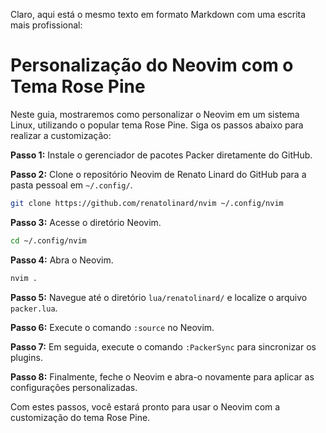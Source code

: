 Claro, aqui está o mesmo texto em formato Markdown com uma escrita mais profissional:

# Personalização do Neovim com o Tema Rose Pine

Neste guia, mostraremos como personalizar o Neovim em um sistema Linux, utilizando o popular tema Rose Pine. Siga os passos abaixo para realizar a customização:

**Passo 1:** Instale o gerenciador de pacotes Packer diretamente do GitHub.

**Passo 2:** Clone o repositório Neovim de Renato Linard do GitHub para a pasta pessoal em `~/.config/`.

```bash
git clone https://github.com/renatolinard/nvim ~/.config/nvim
```

**Passo 3:** Acesse o diretório Neovim.

```bash
cd ~/.config/nvim
```

**Passo 4:** Abra o Neovim.

```bash
nvim .
```

**Passo 5:** Navegue até o diretório `lua/renatolinard/` e localize o arquivo `packer.lua`.

**Passo 6:** Execute o comando `:source` no Neovim.

**Passo 7:** Em seguida, execute o comando `:PackerSync` para sincronizar os plugins.

**Passo 8:** Finalmente, feche o Neovim e abra-o novamente para aplicar as configurações personalizadas.

Com estes passos, você estará pronto para usar o Neovim com a customização do tema Rose Pine.
